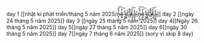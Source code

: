 day 1 [[nhật kí phát triển/tháng 5 năm 2025/n̶̡̯̠͍̈́͂͋͝õ̴͖̥͉͐͒͠ ̵̛̱̮̯̈̽ď̴͓̳̚a̸̺͌͌̽ţ̴̼̎͐̌͝a̴̺̱̞̝͋̽|n̶̡̯̠͍̈́͂͋͝õ̴͖̥͉͐͒͠ ̵̛̱̮̯̈̽ď̴͓̳̚a̸̺͌͌̽ţ̴̼̎͐̌͝a̴̺̱̞̝͋̽]]
day 2 [[ngày 24 tháng 5 năm 2025]]
day 3 [[ngày 25 tháng 5 năm 2025]]
day 4[[Ngày 26 tháng 5 năm 2025]]
day 5[[ngày 27 tháng 5 năm 2025]]
day 6[[ngày 30 tháng 5 năm 2025]]
day 7[[ngày 7 tháng 6 năm 2025]] (sory vì skip 8 day) 

